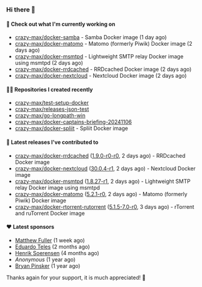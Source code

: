 ### Hi there 👋

#### 👷 Check out what I'm currently working on

- [crazy-max/docker-samba](https://github.com/crazy-max/docker-samba) - Samba Docker image (1 day ago)
- [crazy-max/docker-matomo](https://github.com/crazy-max/docker-matomo) - Matomo (formerly Piwik) Docker image (2 days ago)
- [crazy-max/docker-msmtpd](https://github.com/crazy-max/docker-msmtpd) - Lightweight SMTP relay Docker image using msmtpd (2 days ago)
- [crazy-max/docker-rrdcached](https://github.com/crazy-max/docker-rrdcached) - RRDcached Docker image (2 days ago)
- [crazy-max/docker-nextcloud](https://github.com/crazy-max/docker-nextcloud) - Nextcloud Docker image (2 days ago)

#### 👨‍💻 Repositories I created recently

- [crazy-max/test-setup-docker](https://github.com/crazy-max/test-setup-docker)
- [crazy-max/releases-json-test](https://github.com/crazy-max/releases-json-test)
- [crazy-max/go-longpath-win](https://github.com/crazy-max/go-longpath-win)
- [crazy-max/docker-captains-briefing-20241106](https://github.com/crazy-max/docker-captains-briefing-20241106)
- [crazy-max/docker-spliit](https://github.com/crazy-max/docker-spliit) - Spliit Docker image

#### 🚀 Latest releases I've contributed to

- [crazy-max/docker-rrdcached](https://github.com/crazy-max/docker-rrdcached) ([1.9.0-r0-r0](https://github.com/crazy-max/docker-rrdcached/releases/tag/1.9.0-r0-r0), 2 days ago) - RRDcached Docker image
- [crazy-max/docker-nextcloud](https://github.com/crazy-max/docker-nextcloud) ([30.0.4-r1](https://github.com/crazy-max/docker-nextcloud/releases/tag/30.0.4-r1), 2 days ago) - Nextcloud Docker image
- [crazy-max/docker-msmtpd](https://github.com/crazy-max/docker-msmtpd) ([1.8.27-r1](https://github.com/crazy-max/docker-msmtpd/releases/tag/1.8.27-r1), 2 days ago) - Lightweight SMTP relay Docker image using msmtpd
- [crazy-max/docker-matomo](https://github.com/crazy-max/docker-matomo) ([5.2.1-r0](https://github.com/crazy-max/docker-matomo/releases/tag/5.2.1-r0), 2 days ago) - Matomo (formerly Piwik) Docker image
- [crazy-max/docker-rtorrent-rutorrent](https://github.com/crazy-max/docker-rtorrent-rutorrent) ([5.1.5-7.0-r0](https://github.com/crazy-max/docker-rtorrent-rutorrent/releases/tag/5.1.5-7.0-r0), 3 days ago) - rTorrent and ruTorrent Docker image

#### ❤️ Latest sponsors
- [Matthew Fuller](https://github.com/mathematics333) (1 week ago)
- [Eduardo Teles](https://github.com/eduardoteles17) (2 months ago)
- [Henrik Soerensen](https://github.com/hsoerensen) (4 months ago)
- _Anonymous_ (1 year ago)
- [Bryan Pinsker](https://github.com/BryanPinsker) (1 year ago)

Thanks again for your support, it is much appreciated! 🙏
